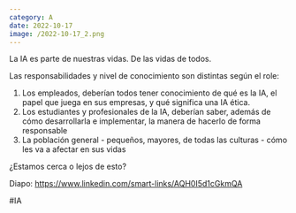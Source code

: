 ```yaml
--- 
category: A 
date: 2022-10-17 
image: /2022-10-17_2.png 
--- 
```


La IA es parte de nuestras vidas. De las vidas de todos. 

Las responsabilidades y nivel de conocimiento son distintas según el role:

1) Los empleados, deberían todos tener conocimiento de qué es la IA, el papel que juega en sus empresas, y qué significa una IA ética.
2) Los estudiantes y profesionales de la IA, deberían saber, además de cómo desarrollarla e implementar, la manera de hacerlo de forma responsable
3) La población general - pequeños, mayores, de todas las culturas - cómo les va a afectar en sus vidas

¿Estamos cerca o lejos de esto?

Diapo: https://www.linkedin.com/smart-links/AQH0I5d1cGkmQA

#IA